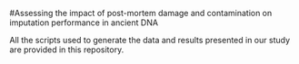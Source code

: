 #Assessing the impact of post-mortem damage and contamination on imputation performance in ancient DNA 

All the scripts used to generate the data and results presented in our study are provided in this repository. 